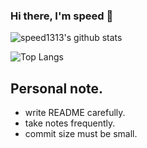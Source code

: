 ### Hi there, I'm speed 👋


![speed1313's github stats](https://github-readme-stats.vercel.app/api?username=speed1313&show_icons=false&theme=material-palenight&count_private=true)

![Top Langs](https://github-readme-stats.vercel.app/api/top-langs/?username=speed1313&hide=php&hide=jupyternotebook&theme=material-palenight&count_private=true)




## Personal note.
- write README carefully.
- take notes frequently. 
- commit size must be small.
